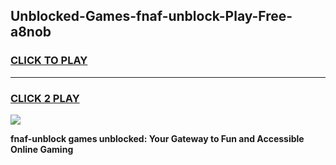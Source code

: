 
## Unblocked-Games-fnaf-unblock-Play-Free-a8nob
<h3>
<a href="https://premium76.site?title=fnaf-unblock&ref=21A">CLICK TO PLAY</a></h3>
<hr>

<h3>
<a href="https://premium76.site?title=fnaf-unblock&ref=21A">CLICK 2 PLAY</a>
  
</h3>

<a href="https://premium76.site?title=fnaf-unblock&ref=21A"><img src="https://clearcache.store/games.png"></a>


**fnaf-unblock games unblocked: Your Gateway to Fun and Accessible Online Gaming**
